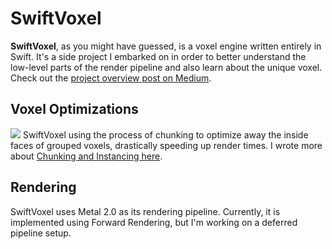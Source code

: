
# SwiftVoxel
**SwiftVoxel**, as you might have guessed, is a voxel engine written entirely in Swift. It's a side project I embarked on in order to better understand the low-level parts of the render pipeline and also learn about the unique voxel. Check out the [project overview post on Medium](https://medium.com/@claygarrett/grokvox-building-a-voxel-engine-in-100-days-b2c88f687e9d). 

## Voxel Optimizations
![](https://miro.medium.com/fit/c/1400/420/1*Si5UlYcQGay6nOfcsnAUnA.png)
SwiftVoxel using the process of chunking to optimize away the inside faces of grouped voxels, drastically speeding up render times. I wrote more about [Chunking and Instancing here](https://medium.com/@claygarrett/voxel-performance-instancing-vs-chunking-9643d776c11d). 

## Rendering
SwiftVoxel uses Metal 2.0 as its rendering pipeline. Currently, it is implemented using Forward Rendering, but I'm working on a deferred pipeline setup. 

    
